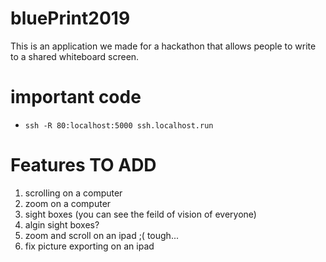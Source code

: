 # bluePrint2019
This is an application we made for a hackathon that allows people to write to a shared whiteboard screen.

# important code
* `ssh -R 80:localhost:5000 ssh.localhost.run`

# Features TO ADD 
  1) scrolling on a computer
  2) zoom on a computer
  3) sight boxes (you can see the feild of vision of everyone)
  4) algin sight boxes?
  5) zoom and scroll on an ipad ;( tough...
  6) fix picture exporting on an ipad
